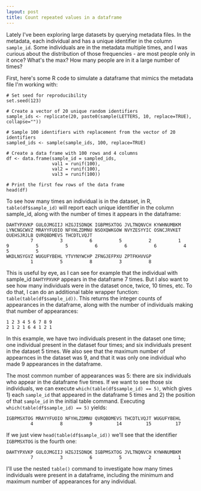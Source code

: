 ```yaml
---
layout: post
title: Count repeated values in a dataframe
---
```


Lately I've been exploring large datasets by querying metadata files. In the metadata, each individual and has a unique identifier in the column `sample_id`. Some individuals are in the metadata multiple times, and I was curious about the distribution of those frequencies - are most people only in it once? What's the max? How many people are in it a large number of times? 

First, here's some R code to simulate a dataframe that mimics the metadata file I'm working with: 

```
# Set seed for reproducibility
set.seed(123)

# Create a vector of 20 unique random identifiers
sample_ids <- replicate(20, paste0(sample(LETTERS, 10, replace=TRUE), collapse=""))

# Sample 100 identifiers with replacement from the vector of 20 identifiers
sampled_ids <- sample(sample_ids, 100, replace=TRUE)

# Create a data frame with 100 rows and 4 columns
df <- data.frame(sample_id = sampled_ids,
                 val1 = runif(100),
                 val2 = runif(100),
                 val3 = runif(100))

# Print the first few rows of the data frame
head(df)
```

To see how many times an individual is in the dataset, in R, `table(df$sample_id)` will report each unique identifier in the column sample_id, along with the number of times it appears in the dataframe: 

```
DAHTYPXVKP GULOJMGIIJ HZGJISDNQK IGBPMSXTOG JVLTNQNVCH KYWHNUMBKM LYNCNGCWVZ MRAYYFUOIO NFYHLZDMNU NSOXQWKGOW NVYZESYYIC OSNCJRVKET OUEHSJRJLB QVRQBDMEVS THCDTLVQJT 
         7          3          6          5          2          1          9          5          5          6          6          6          4          5          5 
WKDLNSYGVZ WUGUFYBEHL YTVYNYWCHP ZFNGJEFPXU ZPTFKHVVGP 
         1          5          8          3          8 
```

This is useful by eye, as I can see for example that the individual with sample_id `DAHTYPXVKP` appears in the dataframe 7 times. But I also want to see how many individuals were in the dataset once, twice, 10 times, etc. To do that, I can do an additional table wrapper function: `table(table(df$sample_id))`. This returns the integer counts of appearances in the dataframe, along with the number of individuals making that number of appearances: 

```
1 2 3 4 5 6 7 8 9 
2 1 2 1 6 4 1 2 1 
```

In this example, we have two individuals present in the dataset one time; one individual present in the dataset four times; and six individuals present in the dataset 5 times. We also see that the maximum number of appearnces in the dataset was 9, and that it was only one individual who made 9 appearances in the dataframe. 

The most common number of appearances was 5: there are six individuals who appear in the dataframe five times. If we want to see those six individuals, we can execute `which(table(df$sample_id) == 5)`, which gives 1) each `sample_id` that appeared in the dataframe 5 times and 2) the position of that `sample_id` in the initial table command. Executing `which(table(df$sample_id) == 5)` yields: 
```
IGBPMSXTOG MRAYYFUOIO NFYHLZDMNU QVRQBDMEVS THCDTLVQJT WUGUFYBEHL 
         4          8          9         14         15         17 
```

If we just view `head(table(df$sample_id))` we'll see that the identifier `IGBPMSXTOG` is the fourth one: 
```
DAHTYPXVKP GULOJMGIIJ HZGJISDNQK IGBPMSXTOG JVLTNQNVCH KYWHNUMBKM 
         7          3          6          5          2          1
```

I'll use the nested `table()` command to investigate how many times individuals were present in a dataframe, including the minimum and maximum number of appearances for any individual. 

